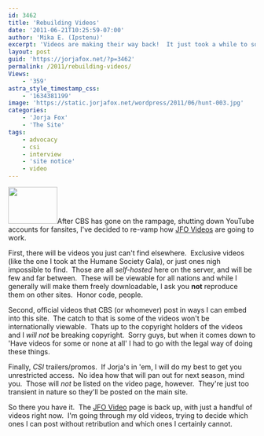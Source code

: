 ```yaml
---
id: 3462
title: 'Rebuilding Videos'
date: '2011-06-21T10:25:59-07:00'
author: 'Mika E. (Ipstenu)'
excerpt: 'Videos are making their way back!  It just took a while to sort out the best way to do this and not run into legal issues.'
layout: post
guid: 'https://jorjafox.net/?p=3462'
permalink: /2011/rebuilding-videos/
Views:
    - '359'
astra_style_timestamp_css:
    - '1634381199'
image: 'https://static.jorjafox.net/wordpress/2011/06/hunt-003.jpg'
categories:
    - 'Jorja Fox'
    - 'The Site'
tags:
    - advocacy
    - csi
    - interview
    - 'site notice'
    - video
---
```


<img class="alignleft size-thumbnail wp-image-3489" title="hunt-003" src="//static.jorjafox.net/wordpress/2011/06/hunt-003-224x140.jpg" alt="" width="100" height="75" />After CBS has gone on the rampage, shutting down YouTube accounts for fansites, I've decided to re-vamp how <a href="https://jorjafox.net/videos">JFO Videos</a> are going to work.

First, there will be videos you just can't find elsewhere.  Exclusive videos (like the one I took at the Humane Society Gala), or just ones nigh impossible to find.  Those are all <em>self-hosted</em> here on the server, and will be few and far between.  These will be viewable for all nations and while I generally will make them freely downloadable, I ask you <strong>not</strong> reproduce them on other sites.  Honor code, people.

Second, official videos that CBS (or whomever) post in ways I can embed into this site.  The catch to that is some of the videos won't be internationally viewable.  Thats up to the copyright holders of the videos and I <em>will not</em> be breaking copyright.  Sorry guys, but when it comes down to 'Have videos for some or none at all' I had to go with the legal way of doing these things.

Finally, <em>CSI</em> trailers/promos.  If Jorja's in 'em, I will do my best to get you unrestricted access.  No idea how that will pan out for next season, mind you.  Those will <em>not</em> be listed on the video page, however.  They're just too transient in nature so they'll be posted on the main site.

So there you have it.  The <a href="https://jorjafox.net/videos">JFO Video</a> page is back up, with just a handful of videos right now.  I'm going through my old videos, trying to decide which ones I can post without retribution and which ones I certainly cannot.